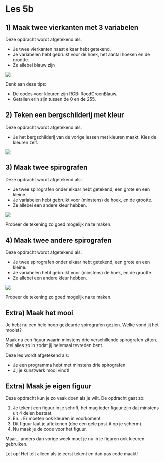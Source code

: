 # Les 5b

## 1) Maak twee vierkanten met 3 variabelen

Deze opdracht wordt afgetekend als:

* Je twee vierkanten naast elkaar hebt getekend.
* Je variabelen hebt gebruikt voor de hoek, het aantal hoeken en de grootte.
* Ze allebei blauw zijn

![](<../../../.gitbook/assets/image-20190406144918466 (1) (1) (1).png>)

Denk aan deze tips:

* De codes voor kleuren zijn RGB: RoodGroenBlauw.
* Getallen erin zijn tussen de 0 en de 255.

## 2) Teken een bergschilderij met kleur

Deze opdracht wordt afgetekend als:

* Je het bergschilderij van de vorige lessen met kleuren maakt. Kies de kleuren zelf.

![](<../../../.gitbook/assets/image-20190406145634717 (2) (2) (2) (2) (2) (2) (2) (1) (1) (1).png>)

## 3) Maak twee spirografen

Deze opdracht wordt afgetekend als:

* Je twee spirografen onder elkaar hebt getekend, een grote en een kleine.
* Je variabelen hebt gebruikt voor (minstens) de hoek, en de grootte.
* Ze allebei een andere kleur hebben.

![](../../../.gitbook/assets/image-20190406150038398.png)

Probeer de tekening zo goed mogelijk na te maken.

## 4) Maak twee andere spirografen

Deze opdracht wordt afgetekend als:

* Je twee spirografen onder elkaar hebt getekend, een grote en een kleine.
* Je variabelen hebt gebruikt voor (minstens) de hoek, en de grootte.
* Ze allebei een andere kleur hebben.

![](../../../.gitbook/assets/image-20190406150007097.png)

Probeer de tekening zo goed mogelijk na te maken.

## Extra) Maak het mooi

Je hebt nu een hele hoop gekleurde spirografen gezien. Welke vond jij het mooist?

Maak nu een figuur waarin minstens drie verschillende spirografen zitten. Stel alles zo in zodat jij helemaal tevreden bent.

Deze les wordt afgetekend als:

* Je een programma hebt met minstens drie spirografen.
* Jij je kunstwerk mooi vindt!

## Extra) Maak je eigen figuur

Deze opdracht kun je zo vaak doen als je wilt. De opdracht gaat zo:

1. Je tekent een figuur in je schrift, het mag ieder figuur zijn dat minstens uit 4 delen bestaat.
2. En… Er moeten ook kleuren in voorkomen!
3. Dit figuur laat je aftekenen (doe een gele post-it op je scherm).
4. Nu maak je de code voor het figuur.

Maar… anders dan vorige week moet je nu in je figuren ook kleuren gebruiken.

Let op! Het telt alleen als je eerst tekent en dan pas code maakt!
